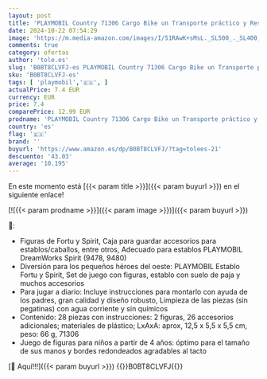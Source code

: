 ```yaml
---
layout: post
title: 'PLAYMOBIL Country 71306 Cargo Bike un Transporte práctico y Respetuoso con el Medio Ambiente para emocionantes Aventuras  Juguetes para niños a Partir de 4 años'
date: 2024-10-22 07:54:29
image: 'https://m.media-amazon.com/images/I/51RAwK+sMsL._SL500_._SL400_.jpg'
comments: true
category: ofertas
author: 'tole.es'
slug: 'B0BT8CLVFJ-es PLAYMOBIL Country 71306 Cargo Bike un Transporte práctico...'
sku: 'B0BT8CLVFJ-es'
tags: [ 'playmobil','🇪🇸', ]
actualPrice: 7.4 EUR
currency: EUR
price: 7.4
comparePrice: 12.99 EUR
prodname: 'PLAYMOBIL Country 71306 Cargo Bike un Transporte práctico y Respetuoso con el Medio Ambiente para emocionantes Aventuras  Juguetes para niños a Partir de 4 años'
country: 'es'
flag: '🇪🇸'
brand: ''
buyurl: 'https://www.amazon.es/dp/B0BT8CLVFJ/?tag=tolees-21'
descuento: '43.03'
average: '10.195'
---
```


En este momento está [{{< param title >}}]({{< param buyurl >}}) en el siguiente enlace!

[![{{< param prodname >}}]({{< param image >}})]({{< param buyurl >}})

🔎:

- Figuras de Fortu y Spirit, Caja para guardar accesorios para establos/caballos, entre otros, Adecuado para establos PLAYMOBIL DreamWorks Spirit (9478, 9480)
- Diversión para los pequeños héroes del oeste: PLAYMOBIL Establo Fortu y Spirit, Set de juego con figuras, establo con suelo de paja y muchos accesorios
- Para jugar a diario: Incluye instrucciones para montarlo con ayuda de los padres, gran calidad y diseño robusto, Limpieza de las piezas (sin pegatinas) con agua corriente y sin químicos
- Contenido: 28 piezas con instrucciones: 2 figuras, 26 accesorios adicionales; materiales de plástico; LxAxA: aprox, 12,5 x 5,5 x 5,5 cm, peso: 66 g, 71306
- Juego de figuras para niños a partir de 4 años: óptimo para el tamaño de sus manos y bordes redondeados agradables al tacto

[🛒 Aquí!!!]({{< param buyurl >}})
{{<world>}}B0BT8CLVFJ{{</world>}}
